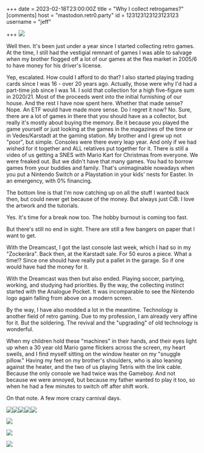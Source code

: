 +++
date = 2023-02-18T23:00:00Z
title = "Why I collect retrogames?"
[comments]
host = "mastodon.retr0.party"
id = 123123123123123123
username = "jeff"

+++
![](/uploads/76cfb0b11758d9f2.jpg)

Well then. It's been just under a year since I started collecting retro games. At the time, I still had the vestigial remnant of games I was able to salvage when my brother flogged off a lot of our games at the flea market in 2005/6 to have money for his driver's license.

Yep, escalated. How could I afford to do that? I also started playing trading cards since I was 16 - over 20 years ago. Actually, those were why I'd had a part-time job since I was 14. I sold that collection for a high five-figure sum in 2020/21. Most of the proceeds went into the initial furnishing of our house. And the rest I have now spent here. Whether that made sense? Nope. An ETF would have made more sense. Do I regret it now? No. Sure, there are a lot of games in there that you should have as a collector, but really it's mostly about buying the memory. Be it because you played the game yourself or just looking at the games in the magazines of the time or in Vedes/Karstadt at the gaming station. My brother and I grew up not "poor", but simple. Consoles were there every leap year. And only if we had wished for it together and ALL relatives put together for it. There is still a video of us getting a SNES with Mario Kart for Christmas from everyone. We were freaked out. But we didn't have that many games. You had to borrow games from your buddies and family. That's unimaginable nowadays when you put a Nintendo Switch or a Playstation in your kids' nests for Easter. In an emergency, with 0% financing.

The bottom line is that I'm now catching up on all the stuff I wanted back then, but could never get because of the money. But always just CiB. I love the artwork and the tutorials.

Yes. It's time for a break now too. The hobby burnout is coming too fast.

But there's still no end in sight. There are still a few bangers on paper that I want to get.

With the Dreamcast, I got the last console last week, which I had so in my "Zockerära". Back then, at the Karstadt sale. For 50 euros a piece. What a time!? Since one should have really put a pallet in the garage. So if one would have had the money for it.

With the Dreamcast was then but also ended. Playing soccer, partying, working, and studying had priorities. By the way, the collecting instinct started with the Analogue Pocket. It was incomparable to see the Nintendo logo again falling from above on a modern screen.

By the way, I have also modded a lot in the meantime. Technology is another field of retro gaming. Due to my profession, I am already very affine for it. But the soldering. The revival and the "upgrading" of old technology is wonderful.

When my children hold these "machines" in their hands, and their eyes light up when a 30 year old Mario game flickers across the screen, my heart swells, and I find myself sitting on the window heater on my "snuggle pillow." Having my feet on my brother's shoulders, who is also leaning against the heater, and the two of us playing Tetris with the link cable. Because the only console we had twice was the Gameboy. And not because we were annoyed, but because my father wanted to play it too, so when he had a few minutes to switch off after shift work.

On that note. A few more crazy carnival days.

![](/uploads/8af432250e17b78a.jpg)![](/uploads/8be0368133758b78.jpg)![](/uploads/2a621a960719f42e.jpg)![](/uploads/598076f1ea4f7595.jpg)![](/uploads/275827ad75819972.jpg)

![](/uploads/76cfb0b11758d9f2.jpg)

![](/uploads/1d5842ddffa84e95.jpg)

![](/uploads/4cb9c26ac10397d8.jpg)